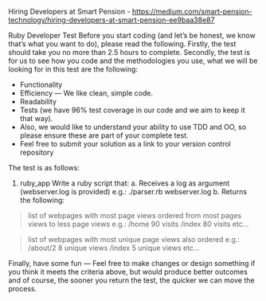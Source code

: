Hiring Developers at Smart Pension - https://medium.com/smart-pension-technology/hiring-developers-at-smart-pension-ee9baa38e87

Ruby Developer Test
Before you start coding (and let’s be honest, we know that’s what you want to do), please read the following.
Firstly, the test should take you no more than 2.5 hours to complete.
Secondly, the test is for us to see how you code and the methodologies you use, what we will be looking for in this test are the following:

- Functionality
- Efficiency — We like clean, simple code.
- Readability
- Tests (we have 96% test coverage in our code and we aim to keep it that way).
- Also, we would like to understand your ability to use TDD and OO, so please ensure these are part of your complete test.
- Feel free to submit your solution as a link to your version control repository

The test is as follows:
1. ruby_app
Write a ruby script that:
a. Receives a log as argument (webserver.log is provided)
e.g.: ./parser.rb webserver.log
b. Returns the following:
> list of webpages with most page views ordered from most pages views to less page views
e.g.: /home 90 visits /index 80 visits etc…

>list of webpages with most unique page views also ordered e.g.: /about/2 8 unique views
/index 5 unique views etc…

Finally, have some fun — Feel free to make changes or design something if you think it meets the criteria above, but would produce better outcomes and of course, the sooner you return the test, the quicker we can move the process.
